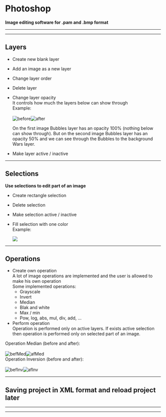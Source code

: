 
# Photoshop

**Image editing software for .pam and .bmp format**

---

---

## Layers

- Create new blank layer
- Add an image as a new layer
- Change layer order
- Delete layer
- Change layer opacity  
    It controls how much the layers below can show through<br/>
    Example:<br/><br/>
    ![before](image-editor/images/merge.bmp?raw=true)![after](image-editor/images/merge_opacity.bmp?raw=true)
    
    
    
    On the first image Bubbles layer has an opacity 100% (nothing below can show through).
    But on the second image Bubbles layer has an opacity 50% and we can see through the Bubbles to the    background Wars layer. 
    
- Make layer active / inactive

---

## Selections

**Use selections to edit part of an image**
 
 - Create rectangle selection
 - Delete selection 
 - Make selection active / inactive
 - Fill selection with one color  
   Example:    
    
   ![](image-editor/images/selections.bmp)

---

## Operations

  - Create own operation  
    A lot of image operations are implemented and the user is allowed to make his own operation  
    Some implemented operations:
      - Grayscale
      - Invert
      - Median
      - Blak and white
      - Max / min
      - Pow, log, abs, mul, div, add, ...
  - Perform operation<br/>
    Operation is performed only on active layers. If exists active selection then operation is performed only on selected part of an image.
    
 Operation Median (before and after):<br/><br/>
 ![befMed](image-editor/images/med.bmp)![afMed](image-editor/images/median.bmp)  
 Operation Inversion (before and after):<br/><br/>
 ![befInv](image-editor/images/Bubbles.bmp)![afInv](image-editor/images/inversion.bmp)
   
   

---

## Saving project in XML format and reload project later
 
     
---

---










